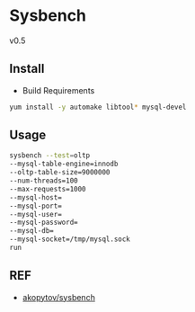 # Sysbench
v0.5

## Install

- Build Requirements

```bash
yum install -y automake libtool* mysql-devel
```

## Usage

```bash
sysbench --test=oltp
--mysql-table-engine=innodb
--oltp-table-size=9000000
--num-threads=100
--max-requests=1000
--mysql-host=
--mysql-port=
--mysql-user=
--mysql-password=
--mysql-db=
--mysql-socket=/tmp/mysql.sock
run
```

## REF

- [akopytov/sysbench](https://github.com/akopytov/sysbench)